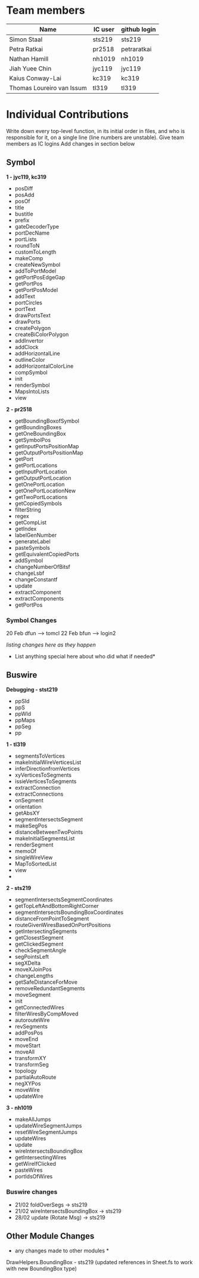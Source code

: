 # Team members


| Name             | IC user | github login |
| --------------   | ------- | ------------ |
| Simon Staal      | sts219  | sts219       |
| Petra Ratkai     | pr2518  | petraratkai  |
| Nathan Hamill    | nh1019  | nh1019       |
| Jiah Yuee Chin   | jyc119  | jyc119       |
| Kaius Conway-Lai | kc319   | kc319        |
| Thomas Loureiro van Issum        | tl319  | tl319    |

# Individual Contributions

Write down every top-level function, in its initial order in files, and who is responsible for it, on a single line (line numbers are unstable). Give team members as IC logins Add changes in section below

## Symbol

**1 - jyc119, kc319**

- posDiff
- posAdd
- posOf
- title
- bustitle
- prefix
- gateDecoderType
- portDecName
- portLists
- roundToN
- customToLength
- makeComp
- createNewSymbol
- addToPortModel
- getPortPosEdgeGap
- getPortPos
- getPortPosModel
- addText
- portCircles
- portText
- drawPortsText
- drawPorts
- createPolygon
- createBiColorPolygon
- addInvertor
- addClock
- addHorizontalLine
- outlineColor
- addHorizontalColorLine
- compSymbol
- init
- renderSymbol
- MapsIntoLists
- view

**2 - pr2518**

- getBoundingBoxofSymbol
- getBoundingBoxes
- getOneBoundingBox
- getSymbolPos
- getInputPortsPositionMap
- getOutputPortsPositionMap
- getPort
- getPortLocations
- getInputPortLocation
- getOutputPortLocation
- getOnePortLocation
- getOnePortLocationNew
- getTwoPortLocations
- getCopiedSymbols
- filterString
- regex
- getCompList
- getIndex
- labelGenNumber
- generateLabel
- pasteSymbols
- getEquivalentCopiedPorts
- addSymbol
- changeNumberOfBitsf
- changeLsbf
- changeConstantf
- update
- extractComponent
- extractComponents
- getPortPos

### Symbol Changes

20 Feb dfun --> tomcl
22 Feb bfun --> login2

_listing changes here as they happen_

- List anything special here about who did what if needed\*

## Buswire

**Debugging - stst219**

- ppSId
- ppS
- ppWId
- ppMaps
- ppSeg
- pp


**1 - tl319**
- segmentsToVertices
- makeInitialWireVerticesList
- inferDirectionfromVertices
- xyVerticesToSegments
- issieVerticesToSegments
- extractConnection
- extractConnections
- onSegment
- orientation
- getAbsXY
- segmentIntersectsSegment
- makeSegPos
- distanceBetweenTwoPoints
- makeInitialSegmentsList
- renderSegment
- memoOf
- singleWireView
- MapToSortedList
- view
- 
**2 - sts219**

- segmentIntersectsSegmentCoordinates
- getTopLeftAndBottomRightCorner
- segmentIntersectsBoundingBoxCoordinates
- distanceFromPointToSegment
- routeGivenWiresBasedOnPortPositions
- getIntersectingSegments
- getClosestSegment
- getClickedSegment
- checkSegmentAngle
- segPointsLeft
- segXDelta
- moveXJoinPos
- changeLengths
- getSafeDistanceForMove
- removeRedundantSegments
- moveSegment
- init
- getConnectedWires
- filterWiresByCompMoved
- autorouteWire
- revSegments
- addPosPos
- moveEnd
- moveStart
- moveAll
- transformXY
- transformSeg
- topology
- partialAutoRoute
- negXYPos
- moveWire
- updateWire

**3 - nh1019**

- makeAllJumps
- updateWireSegmentJumps
- resetWireSegmentJumps
- updateWires
- update
- wireIntersectsBoundingBox
- getIntersectingWires
- getWireIfClicked
- pasteWires
- portIdsOfWires

### Buswire changes
- 21/02 foldOverSegs -> sts219
- 21/02 wireIntersectsBoundingBox -> sts219
- 28/02 update (Rotate Msg) -> sts219

## Other Module Changes

- any changes made to other modules \*

DrawHelpers.BoundingBox - sts219 (updated references in Sheet.fs to work with new BoundingBox type)
